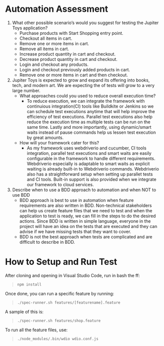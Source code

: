 # Automation Assessment

1. What other possible scenario’s would you suggest for testing the Jupiter Toys application?
   - Purchase products with Start Shopping entry point.
   - Checkout all items in cart.
   - Remove one or more items in cart.
   - Remove all items in cart.
   - Increase product quantity in cart and checkout.
   - Decrease product quantity in cart and checkout.
   - Login and checkout any products.
   - Login and checkout previously added products in cart.
   - Remove one or more items in cart and then checkout.
2. Jupiter Toys is expected to grow and expand its offering into books, tech, and modern art. We are expecting the of tests will grow to a very large number.
   - What approaches could you used to reduce overall execution time?
     - To reduce execution, we can integrate the framework with continuious integration(CI) tools like Buildkite or Jenkins so we can schedule test executions anytime that will help improve the efficiency of test executions. Parallel test executions also help reduce the execution time as multiple tests can be run on the same time. Lastly and more importantly, using dynamic/smart waits instead of pause commands help us lessen test execution by great amounts.
   - How will your framework cater for this?
     - As my framework uses webdriverio and cucumber, CI tools integration, parallel test executions and smart waits are easily configurable in the framework to handle different requirements. Webdriverio especially is adaptable to smart waits as explicit waiting is already built-in to Webdriverio commands. Webdriverio also has a straightforward setup when setting up parallet tests and CI tools. Built-in support is also provided when we integrate our framework to cloud services.
3. Describe when to use a BDD approach to automation and when NOT to use BDD
   - BDD approach is best to use in automation when feature requirements are also written in BDD. Non-technical stakeholders can help us create feature files that we need to test and when the application to test is ready, we can fill in the steps to do the desired actions. Since BDD is written in simple language, everyone in the project will have an idea on the tests that are executed and they can advise if we have missing tests that they want to cover.
   - BDD is not the best approach when tests are complicated and are difficult to describe in BDD.

# How to Setup and Run Test

After cloning and opening in Visual Studio Code, run in bash the ff:

> `npm install`

Once done, you can run a specific feature by running:

> `./spec-runner.sh features/[featurename].feature`

A sample of this is:

> `./spec-runner.sh features/shop.feature`

To run all the feature files, use:

> `./node_modules/.bin/wdio wdio.conf.js`
